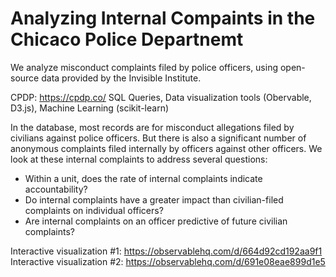 # Analyzing Internal Compaints in the Chicaco Police Departnemt
We analyze misconduct complaints filed by police officers, using open-source data provided by the Invisible Institute.

CPDP: https://cpdp.co/
SQL Queries, Data visualization tools (Obervable, D3.js), Machine Learning (scikit-learn)

In the database, most records are for misconduct allegations filed by civilians against police officers. But there is also a significant number of anonymous complaints filed internally by officers against other officers. We look at these internal complaints to address several questions:
- Within a unit, does the rate of internal complaints indicate accountability?
- Do internal complaints have a greater impact than civilian-filed complaints on individual officers? 
- Are internal complaints on an officer predictive of future civilian complaints?

Interactive visualization #1: https://observablehq.com/d/664d92cd192aa9f1  
Interactive visualization #2: https://observablehq.com/d/691e08eae899d1e5

